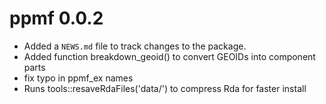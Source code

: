 # ppmf 0.0.2
* Added a `NEWS.md` file to track changes to the package.
* Added function breakdown_geoid() to convert GEOIDs into component parts
* fix typo in ppmf_ex names
* Runs tools::resaveRdaFiles('data/') to compress Rda for faster install
